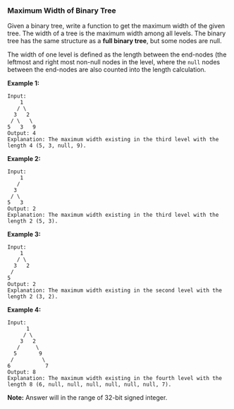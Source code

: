 ### Maximum Width of Binary Tree

Given a binary tree, write a function to get the maximum width of the given tree. The width of a tree is the maximum width among all levels. The binary tree has the same structure as a **full binary tree**, but some nodes are null.

The width of one level is defined as the length between the end-nodes (the leftmost and right most non-null nodes in the level, where the `null` nodes between the end-nodes are also counted into the length calculation.

**Example 1:**

    Input:
        1
       / \
      3   2
     / \   \
    5   3   9
    Output: 4
    Explanation: The maximum width existing in the third level with the length 4 (5, 3, null, 9).

**Example 2:**

    Input:
        1
       /
      3
     / \
    5   3
    Output: 2
    Explanation: The maximum width existing in the third level with the length 2 (5, 3).

**Example 3:**

    Input:
        1
       / \
      3   2
     /
    5
    Output: 2
    Explanation: The maximum width existing in the second level with the length 2 (3, 2).

**Example 4:**

    Input:
          1
         / \
        3   2
       /     \
      5       9
     /         \
    6           7
    Output: 8
    Explanation: The maximum width existing in the fourth level with the length 8 (6, null, null, null, null, null, null, 7).

**Note:** Answer will in the range of 32-bit signed integer.
